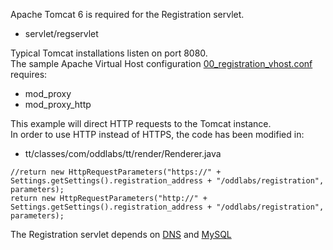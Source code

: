 Apache Tomcat 6 is required for the Registration servlet.
- servlet/regservlet

Typical Tomcat installations listen on port 8080. <br />
The sample Apache Virtual Host configuration [00_registration_vhost.conf](00_registration_vhost.conf) requires:
- mod_proxy
- mod_proxy_http

This example will direct HTTP requests to the Tomcat instance. <br />
In order to use HTTP instead of HTTPS, the code has been modified in: <br />
- tt/classes/com/oddlabs/tt/render/Renderer.java
```
//return new HttpRequestParameters("https://" + Settings.getSettings().registration_address + "/oddlabs/registration", parameters);
return new HttpRequestParameters("http://" + Settings.getSettings().registration_address + "/oddlabs/registration", parameters);
```

The Registration servlet depends on [DNS](../dns/DNS.md) and [MySQL](../mysql/MYSQL.md)
